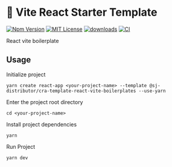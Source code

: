 # 🚀 Vite React Starter Template

[![Npm Version](https://img.shields.io/npm/v/npm.svg)](https://github.com/sj-distributor/react-vite-boilerplate)
[![MIT License](https://img.shields.io/npm/l/react-native-tab-view.svg?style=flat-square)](https://github.com/sj-distributor/react-vite-boilerplate/blob/main/LICENSE)
[![downloads](https://img.shields.io/npm/dm/eslint-config-standard.svg)](https://www.npmjs.com/package/@sj-distributor/cra-template-react-vite-boilerplate)
[![CI](https://github.com/sj-distributor/react-vite-boilerplate/actions/workflows/release.yml/badge.svg)](https://github.com/sj-distributor/react-vite-boilerplate/actions/workflows/release.yml)

React vite boilerplate

## Usage

Initialize project

```
yarn create react-app <your-project-name> --template @sj-distributor/cra-template-react-vite-boilerplates --use-yarn
```

Enter the project root directory

```
cd <your-project-name>
```

Install project dependencies

```
yarn
```

Run Project

```
yarn dev
```